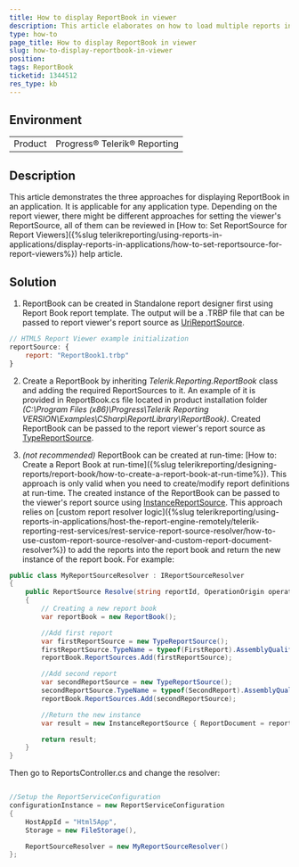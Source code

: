 ```yaml
---
title: How to display ReportBook in viewer
description: This article elaborates on how to load multiple reports in a report book into a viewer.
type: how-to
page_title: How to display ReportBook in viewer
slug: how-to-display-reportbook-in-viewer
position: 
tags: ReportBook
ticketid: 1344512
res_type: kb
---
```


## Environment
<table>
    <tbody>
	    <tr>
	    	<td>Product</td>
	    	<td>Progress® Telerik® Reporting</td>
	    </tr>
    </tbody>
</table>


## Description
This article demonstrates the three approaches for displaying ReportBook in an application. It is applicable for any application type. Depending on the report viewer, there might be different approaches for setting the viewer's ReportSource, all of them can be reviewed in [How to: Set ReportSource for Report Viewers]({%slug telerikreporting/using-reports-in-applications/display-reports-in-applications/how-to-set-reportsource-for-report-viewers%}) help article.

## Solution
1. ReportBook can be created in Standalone report designer first using Report Book report template. The output will be a .TRBP file that can be passed to report viewer's report source as [UriReportSource](/reporting/api/Telerik.Reporting.UriReportSource).

  ``` JavaScript
  // HTML5 Report Viewer example initialization
  reportSource: {
      report: "ReportBook1.trbp"
  }
  ```
  
2. Create a ReportBook by inheriting *Telerik.Reporting.ReportBook* class and adding the required ReportSources to it. An example of it is provided in ReportBook.cs file located in product installation folder *(C:\Program Files (x86)\Progress\Telerik Reporting VERSION\Examples\CSharp\ReportLibrary\ReportBook)*. Created ReportBook can be passed to the report viewer's report source as [TypeReportSource](/reporting/api/Telerik.Reporting.TypeReportSource).

3. *(not recommended)* ReportBook can be created at run-time: [How to: Create a Report Book at run-time]({%slug telerikreporting/designing-reports/report-book/how-to-create-a-report-book-at-run-time%}). This approach is only valid when you need to create/modify report definitions at run-time. The created instance of the ReportBook can be passed to the viewer's report source using [InstanceReportSource](/reporting/api/Telerik.Reporting.InstanceReportSource). This approach relies on [custom report resolver logic]({%slug telerikreporting/using-reports-in-applications/host-the-report-engine-remotely/telerik-reporting-rest-services/rest-service-report-source-resolver/how-to-use-custom-report-source-resolver-and-custom-report-document-resolver%}) to add the reports into the report book and return the new instance of the report book. For example:

  ``` C#
  public class MyReportSourceResolver : IReportSourceResolver
  {
      public ReportSource Resolve(string reportId, OperationOrigin operationOrigin, IDictionary<string, object> currentParameterValues)
      {
          // Creating a new report book
          var reportBook = new ReportBook();

          //Add first report
          var firstReportSource = new TypeReportSource();
          firstReportSource.TypeName = typeof(FirstReport).AssemblyQualifiedName;
          reportBook.ReportSources.Add(firstReportSource);

          //Add second report
          var secondReportSource = new TypeReportSource();
          secondReportSource.TypeName = typeof(SecondReport).AssemblyQualifiedName;
          reportBook.ReportSources.Add(secondReportSource);

          //Return the new instance
          var result = new InstanceReportSource { ReportDocument = reportBook };

          return result;
      }
  }
  ```
Then go to ReportsController.cs and change the resolver:

  ``` C#

  //Setup the ReportServiceConfiguration
  configurationInstance = new ReportServiceConfiguration
  {
      HostAppId = "Html5App",
      Storage = new FileStorage(),

      ReportSourceResolver = new MyReportSourceResolver()
  };
  ```
